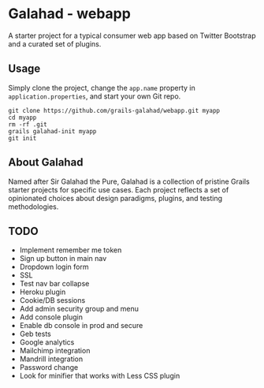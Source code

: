Galahad - webapp
================

A starter project for a typical consumer web app based on Twitter Bootstrap and a curated set of plugins.


Usage
-----

Simply clone the project, change the `app.name` property in `application.properties`, and start your own Git repo.

    git clone https://github.com/grails-galahad/webapp.git myapp
    cd myapp
    rm -rf .git
    grails galahad-init myapp
    git init


About Galahad
-------------

Named after Sir Galahad the Pure, Galahad is a collection of pristine Grails starter projects for specific use cases. Each project reflects a set of opinionated choices about design paradigms, plugins, and testing methodologies.


TODO
----
* Implement remember me token
* Sign up button in main nav
* Dropdown login form
* SSL
* Test nav bar collapse
* Heroku plugin
* Cookie/DB sessions
* Add admin security group and menu
* Add console plugin
* Enable db console in prod and secure
* Geb tests
* Google analytics
* Mailchimp integration
* Mandrill integration
* Password change
* Look for minifier that works with Less CSS plugin
